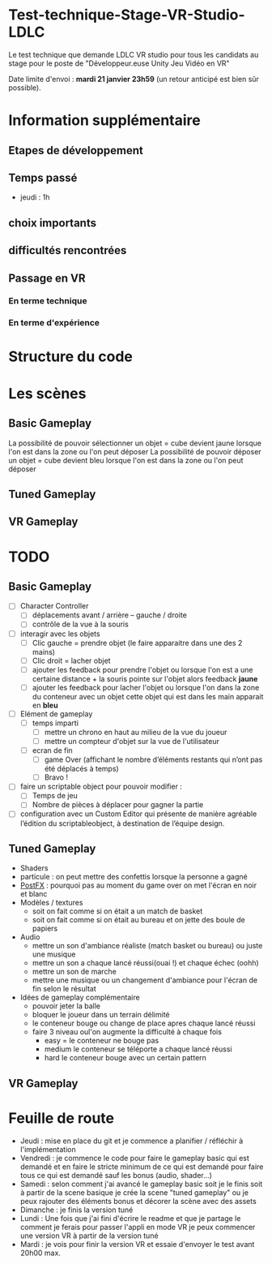 # Test-technique-Stage-VR-Studio-LDLC
Le test technique que demande LDLC VR studio pour tous les candidats au stage pour le poste de "Développeur.euse Unity Jeu Vidéo en VR"

Date limite d'envoi : **mardi 21 janvier 23h59** (un retour anticipé est bien sûr possible).
# Information supplémentaire 
## Etapes de développement
## Temps passé
* jeudi : 1h
## choix importants
## difficultés rencontrées
## Passage en VR
### En terme technique
### En terme d'expérience

# Structure du code
# Les scènes
## Basic Gameplay
La possibilité de pouvoir sélectionner un objet = cube devient jaune lorsque l'on est dans la zone ou l'on peut déposer
La possibilité de pouvoir déposer un objet = cube devient bleu lorsque l'on est dans la zone ou l'on peut déposer
## Tuned Gameplay
## VR Gameplay

# TODO
## Basic Gameplay
- [ ] Character Controller
    - [ ] déplacements avant / arrière – gauche / droite
    - [ ] contrôle de la vue à la souris
- [ ] interagir avec les objets
    - [ ] Clic gauche = prendre objet (le faire apparaitre dans une des 2 mains)
    - [ ] Clic droit = lacher objet
    - [ ] ajouter les feedback pour prendre l'objet ou lorsque l'on est a une certaine distance + la souris pointe sur l'objet alors feedback **jaune**
    - [ ] ajouter les feedback pour lacher l'objet ou lorsque l'on dans la zone du conteneur avec un objet cette objet qui est dans les main apparait en **bleu**
- [ ] Elément de gameplay
    - [ ] temps imparti
        - [ ] mettre un chrono en haut au milieu de la vue du joueur
        - [ ] mettre un compteur d'objet sur la vue de l'utilisateur
    - [ ] ecran de fin
        - [ ] game Over (affichant le nombre d’éléments restants qui n’ont pas été déplacés à temps)
        - [ ] Bravo !
- [ ] faire un scriptable object pour pouvoir modifier : 
    - [ ] Temps de jeu
    - [ ] Nombre de pièces à déplacer pour gagner la partie 
- [ ]  configuration avec un Custom Editor qui présente de manière agréable l’édition du 
scriptableobject, à destination de l’équipe design.

## Tuned Gameplay


- Shaders 
- particule : on peut mettre des confettis lorsque la personne a gagné
- [PostFX](https://www.youtube.com/watch?v=9tjYz6Ab0oc&ab_channel=Brackeys) : pourquoi pas au moment du game over on met l'écran en noir et blanc
- Modèles / textures 
    - soit on fait comme si on était a un match de basket
    - soit on fait comme si on était au bureau et on jette des boule de papiers
- Audio 
    - mettre un son d'ambiance réaliste (match basket ou bureau) ou juste une musique
    - mettre un son a chaque lancé réussi(ouai !) et chaque échec (oohh)
    - mettre un son de marche
    - mettre une musique ou un changement d'ambiance pour l'écran de fin selon le résultat
- Idées de gameplay complémentaire
    - pouvoir jeter la balle
    - bloquer le joueur dans un terrain délimité
    - le conteneur bouge ou change de place apres chaque lancé réussi
    - faire 3 niveau oul'on augmente la difficulté à chaque fois
        - easy = le conteneur ne bouge pas
        - medium le conteneur se téléporte a chaque lancé réussi
        - hard le conteneur bouge avec un certain pattern 
## VR Gameplay

# Feuille de route
* Jeudi : mise en place du git et je commence a planifier / réfléchir à l'implémentation
* Vendredi : je commence le code pour faire le gameplay basic qui est demandé et en faire le stricte minimum de ce qui est demandé pour faire tous ce qui est demandé sauf les bonus (audio, shader...)
* Samedi : selon comment j'ai avancé le gameplay basic soit je le finis soit à partir de la scene basique je crée la scene "tuned gameplay" ou je peux rajouter des éléments bonus et décorer la scène avec des assets
* Dimanche : je finis la version tuné
* Lundi : Une fois que j'ai fini d'écrire le readme et que je partage le comment je ferais pour passer l'appli en mode VR je peux commencer une version VR à partir de la version tuné
* Mardi : je vois pour finir la version VR et essaie d'envoyer le test avant 20h00 max.
